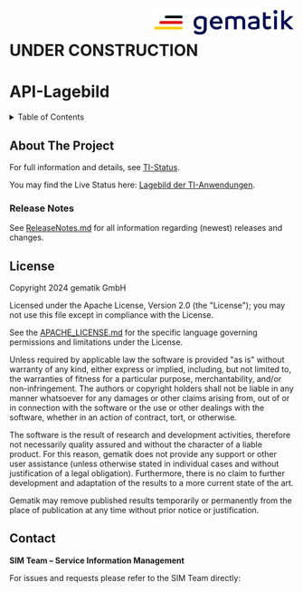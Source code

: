 <img align="right" width="250" height="47" src="/Material/images/Gematik_Logo_Flag.svg"/> <br/> 

# UNDER CONSTRUCTION
# API-Lagebild

<details>
  <summary>Table of Contents</summary>
  <ol>
    <li>
      <a href="#about-the-project">About The Project</a>
       <ul>
        <li><a href="#release-notes">Release Notes</a></li>
      </ul>
	</li>
    <li><a href="#license">License</a></li>
    <li><a href="#contact">Contact</a></li>
  </ol>
</details>

## About The Project

For full information and details, see [TI-Status](https://simplifier.net/isik-basis-v4).

You may find the Live Status here: [Lagebild der TI-Anwendungen](https://ti-lage.prod.ccs.gematik.solutions/d/b1caa311-6ee5-4ec3-b3ce-1297fac04773/lagebild-der-ti-anwendungen?orgId=1&kiosk&refresh=5m).

### Release Notes
See [ReleaseNotes.md](/ReleaseNotes.md) for all information regarding (newest) releases and changes.

## License
 
Copyright 2024 gematik GmbH
 
Licensed under the Apache License, Version 2.0 (the "License"); you may not use this file except in compliance with the License.
 
See the [APACHE_LICENSE.md](.github/APACHE_LICENSE.md) for the specific language governing permissions and limitations under the License.
 
Unless required by applicable law the software is provided "as is" without warranty of any kind, either express or implied, including, but not limited to, the warranties of fitness for a particular purpose, merchantability, and/or non-infringement. The authors or copyright holders shall not be liable in any manner whatsoever for any damages or other claims arising from, out of or in connection with the software or the use or other dealings with the software, whether in an action of contract, tort, or otherwise.
 
The software is the result of research and development activities, therefore not necessarily quality assured and without the character of a liable product. For this reason, gematik does not provide any support or other user assistance (unless otherwise stated in individual cases and without justification of a legal obligation). Furthermore, there is no claim to further development and adaptation of the results to a more current state of the art.
 
Gematik may remove published results temporarily or permanently from the place of publication at any time without prior notice or justification.

## Contact

**SIM Team – Service Information Management**

For issues and requests please refer to the SIM Team directly: 
<!-- https://service.gematik.de/servicedesk/customer/portal/16  -->
